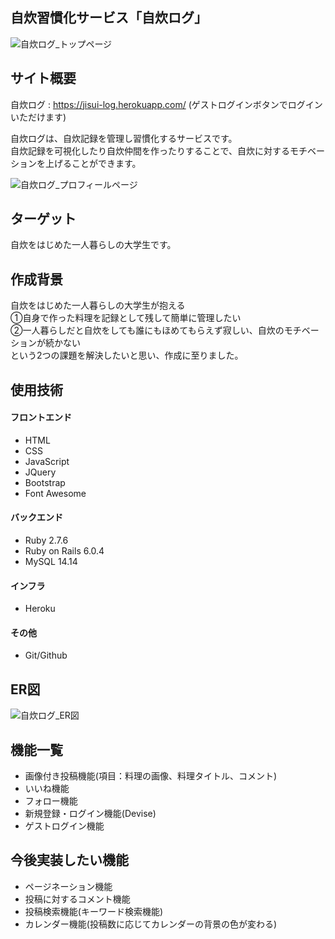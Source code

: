 ## 自炊習慣化サービス「自炊ログ」
![自炊ログ_トップページ](https://user-images.githubusercontent.com/103517622/205426162-9a104266-1240-4257-b5f0-d928f18d98de.png)

## サイト概要
自炊ログ : https://jisui-log.herokuapp.com/ (ゲストログインボタンでログインいただけます)

自炊ログは、自炊記録を管理し習慣化するサービスです。  
自炊記録を可視化したり自炊仲間を作ったりすることで、自炊に対するモチベーションを上げることができます。

![自炊ログ_プロフィールページ](https://user-images.githubusercontent.com/103517622/205427837-137b3c45-8a70-4388-9c3c-6fb3837eaf89.png)

## ターゲット
自炊をはじめた一人暮らしの大学生です。


## 作成背景
自炊をはじめた一人暮らしの大学生が抱える  
①自身で作った料理を記録として残して簡単に管理したい  
②一人暮らしだと自炊をしても誰にもほめてもらえず寂しい、自炊のモチベーションが続かない  
という2つの課題を解決したいと思い、作成に至りました。

## 使用技術
#### フロントエンド
 - HTML
 - CSS
 - JavaScript
 - JQuery
 - Bootstrap
 - Font Awesome

#### バックエンド
 - Ruby 2.7.6
 - Ruby on Rails 6.0.4
 - MySQL 14.14

#### インフラ
 - Heroku

#### その他
 - Git/Github

## ER図
![自炊ログ_ER図](https://user-images.githubusercontent.com/103517622/205428753-bf104f74-2375-470e-9c7a-278c4df5dd98.jpg)

## 機能一覧
 - 画像付き投稿機能(項目：料理の画像、料理タイトル、コメント)
 - いいね機能
 - フォロー機能
 - 新規登録・ログイン機能(Devise)
 - ゲストログイン機能

## 今後実装したい機能
 - ページネーション機能
 - 投稿に対するコメント機能
 - 投稿検索機能(キーワード検索機能)
 - カレンダー機能(投稿数に応じてカレンダーの背景の色が変わる)